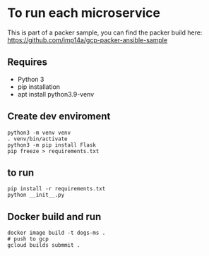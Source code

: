 # To run each microservice

This is part of a packer sample, you can find the packer build here: https://github.com/imp14a/gcp-packer-ansible-sample

## Requires
- Python 3 
- pip installation
- apt install python3.9-venv

## Create dev enviroment
```
python3 -m venv venv
. venv/bin/activate
python3 -m pip install Flask
pip freeze > requirements.txt
```

## to run
```
pip install -r requirements.txt
python __init__.py
```

## Docker build and run
```
docker image build -t dogs-ms .
# push to gcp
gcloud builds submmit .
```